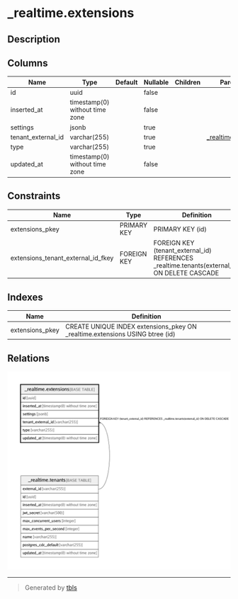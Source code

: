 # _realtime.extensions

## Description

## Columns

| Name | Type | Default | Nullable | Children | Parents | Comment |
| ---- | ---- | ------- | -------- | -------- | ------- | ------- |
| id | uuid |  | false |  |  |  |
| inserted_at | timestamp(0) without time zone |  | false |  |  |  |
| settings | jsonb |  | true |  |  |  |
| tenant_external_id | varchar(255) |  | true |  | [_realtime.tenants](_realtime.tenants.md) |  |
| type | varchar(255) |  | true |  |  |  |
| updated_at | timestamp(0) without time zone |  | false |  |  |  |

## Constraints

| Name | Type | Definition |
| ---- | ---- | ---------- |
| extensions_pkey | PRIMARY KEY | PRIMARY KEY (id) |
| extensions_tenant_external_id_fkey | FOREIGN KEY | FOREIGN KEY (tenant_external_id) REFERENCES _realtime.tenants(external_id) ON DELETE CASCADE |

## Indexes

| Name | Definition |
| ---- | ---------- |
| extensions_pkey | CREATE UNIQUE INDEX extensions_pkey ON _realtime.extensions USING btree (id) |

## Relations

![er](_realtime.extensions.png)

---

> Generated by [tbls](https://github.com/k1LoW/tbls)
